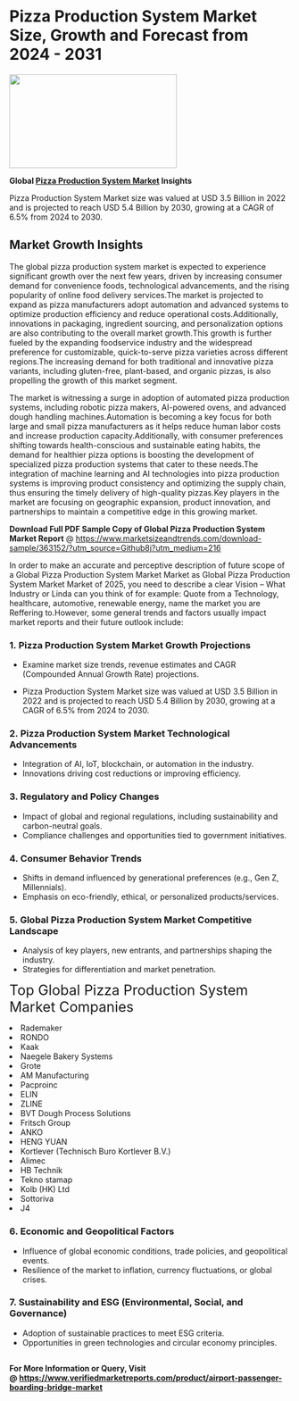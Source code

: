 <H1>Pizza Production System Market Size, Growth and Forecast from 2024 - 2031</H1><img class="aligncenter size-medium wp-image-584254" src="https://thirdeyenews.in/wp-content/uploads/2024/09/Global-Market-Research-300x168.jpeg" alt="" width="300" height="168" /><p><strong>Global&nbsp;<a href="https://www.marketsizeandtrends.com/download-sample/363152/?utm_source=Github8j?utm_medium=216">Pizza Production System Market</a> Insights</strong></p><p>Pizza Production System Market size was valued at USD 3.5 Billion in 2022 and is projected to reach USD 5.4 Billion by 2030, growing at a CAGR of 6.5% from 2024 to 2030.</p><p><h2>Market Growth Insights</h2> <p>The global pizza production system market is expected to experience significant growth over the next few years, driven by increasing consumer demand for convenience foods, technological advancements, and the rising popularity of online food delivery services.The market is projected to expand as pizza manufacturers adopt automation and advanced systems to optimize production efficiency and reduce operational costs.Additionally, innovations in packaging, ingredient sourcing, and personalization options are also contributing to the overall market growth.This growth is further fueled by the expanding foodservice industry and the widespread preference for customizable, quick-to-serve pizza varieties across different regions.The increasing demand for both traditional and innovative pizza variants, including gluten-free, plant-based, and organic pizzas, is also propelling the growth of this market segment.</p> <p>The market is witnessing a surge in adoption of automated pizza production systems, including robotic pizza makers, AI-powered ovens, and advanced dough handling machines.Automation is becoming a key focus for both large and small pizza manufacturers as it helps reduce human labor costs and increase production capacity.Additionally, with consumer preferences shifting towards health-conscious and sustainable eating habits, the demand for healthier pizza options is boosting the development of specialized pizza production systems that cater to these needs.The integration of machine learning and AI technologies into pizza production systems is improving product consistency and optimizing the supply chain, thus ensuring the timely delivery of high-quality pizzas.Key players in the market are focusing on geographic expansion, product innovation, and partnerships to maintain a competitive edge in this growing market.</p> <p><span class=""><strong>Download Full PDF Sample Copy of Global Pizza Production System Market Report</strong> @ <a href="https://www.marketsizeandtrends.com/download-sample/363152/?utm_source=Github8j?utm_medium=216" target="_blank">https://www.marketsizeandtrends.com/download-sample/363152/?utm_source=Github8j?utm_medium=216</a></span></p><p>In order to make an accurate and perceptive description of future scope of a Global&nbsp;Pizza Production System Market Market as Global&nbsp;Pizza Production System Market Market of 2025, you need to describe a clear Vision &ndash; What Industry or Linda can you think of for example: Quote from a Technology, healthcare, automotive, renewable energy, name the market you are Reffering to.However, some general trends and factors usually impact market reports and their future outlook include:</p><h3>1.&nbsp;<strong>Pizza Production System Market Growth Projections</strong></h3><ul><li>Examine market size trends, revenue estimates and CAGR (Compounded Annual Growth Rate) projections.</li><li><p>Pizza Production System Market size was valued at USD 3.5 Billion in 2022 and is projected to reach USD 5.4 Billion by 2030, growing at a CAGR of 6.5% from 2024 to 2030.</p></li></ul><h3>2.&nbsp;<strong>Pizza Production System Market Technological Advancements</strong></h3><ul><li>Integration of AI, IoT, blockchain, or automation in the industry.</li><li>Innovations driving cost reductions or improving efficiency.</li></ul><h3>3.&nbsp;<strong>Regulatory and Policy Changes</strong></h3><ul><li>Impact of global and regional regulations, including sustainability and carbon-neutral goals.</li><li>Compliance challenges and opportunities tied to government initiatives.</li></ul><h3>4.&nbsp;<strong>Consumer Behavior Trends</strong></h3><ul><li>Shifts in demand influenced by generational preferences (e.g., Gen Z, Millennials).</li><li>Emphasis on eco-friendly, ethical, or personalized products/services.</li></ul><h3>5.&nbsp;<strong>Global Pizza Production System Market Competitive Landscape</strong></h3><ul><li>Analysis of key players, new entrants, and partnerships shaping the industry.</li><li>Strategies for differentiation and market penetration.</li></ul><p data-pm-slice="1 1 []"><span style="color: inherit; font-family: inherit; font-size: 25px;">Top Global Pizza Production System Market Companies</span></p><div class="" data-test-id=""><p><li>Rademaker</li><li> RONDO</li><li> Kaak</li><li> Naegele Bakery Systems</li><li> Grote</li><li> AM Manufacturing</li><li> Pacproinc</li><li> ELIN</li><li> ZLINE</li><li> BVT Dough Process Solutions</li><li> Fritsch Group</li><li> ANKO</li><li> HENG YUAN</li><li> Kortlever (Technisch Buro Kortlever B.V.)</li><li> Alimec</li><li> HB Technik</li><li> Tekno stamap</li><li> Kolb (HK) Ltd</li><li> Sottoriva</li><li> J4</li></p></div><h3>6.&nbsp;<strong>Economic and Geopolitical Factors</strong></h3><ul><li>Influence of global economic conditions, trade policies, and geopolitical events.</li><li>Resilience of the market to inflation, currency fluctuations, or global crises.</li></ul><h3>7.&nbsp;<strong>Sustainability and ESG (Environmental, Social, and Governance)</strong></h3><ul><li>Adoption of sustainable practices to meet ESG criteria.</li><li>Opportunities in green technologies and circular economy principles.</li></ul><h2><strong style="font-size: 14px;">For More Information or Query, Visit @&nbsp;</strong><a style="background-color: #ffffff; font-size: 14px;" href="https://www.marketsizeandtrends.com/report/pizza-production-system-market/" target="_blank">https://www.verifiedmarketreports.com/product/airport-passenger-boarding-bridge-market</a></h2>